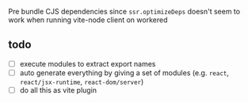 Pre bundle CJS dependencies since `ssr.optimizeDeps` doesn't seem to work when running vite-node client on workered

## todo

- [ ] execute modules to extract export names
- [ ] auto generate everything by giving a set of modules (e.g. `react`, `react/jsx-runtime`, `react-dom/server`)
- [ ] do all this as vite plugin
